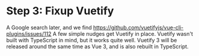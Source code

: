 Step 3: Fixup Vuetify
=====================

A Google search later, and we find https://github.com/vuetifyjs/vue-cli-plugins/issues/112  A few simple nudges get Vuetify in place.  Vuetify wasn't built with TypeScript in mind, but it works quite well.  Vuetify 3 will be released around the same time as Vue 3, and is also rebuilt in TypeScript.
